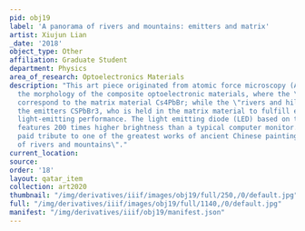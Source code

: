 ```yaml
---
pid: obj19
label: 'A panorama of rivers and mountains: emitters and matrix'
artist: Xiujun Lian
_date: '2018'
object_type: Other
affiliation: Graduate Student
department: Physics
area_of_research: Optoelectronics Materials
description: "This art piece originated from atomic force microscopy (AFM) showing
  the morphology of the composite optoelectronic materials, where the \"mountains\"
  correspond to the matrix material Cs4PbBr; while the \"rivers and hills\" represent
  the emitters CSPbBr3, who is held in the matrix material to fulfill extraordinary
  light-emitting performance. The light emitting diode (LED) based on this material
  features 200 times higher brightness than a typical computer monitor.\n \n The author
  paid tribute to one of the greatest works of ancient Chinese painting \"a panorama
  of rivers and mountains\"."
current_location: 
source: 
order: '18'
layout: qatar_item
collection: art2020
thumbnail: "/img/derivatives/iiif/images/obj19/full/250,/0/default.jpg"
full: "/img/derivatives/iiif/images/obj19/full/1140,/0/default.jpg"
manifest: "/img/derivatives/iiif/obj19/manifest.json"
---
```

